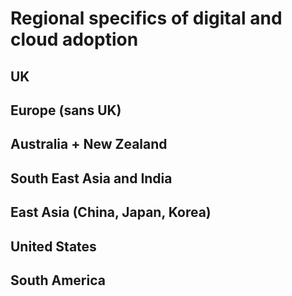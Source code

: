 # Regional specifics of digital and cloud adoption

## UK

## Europe (sans UK)

## Australia + New Zealand

## South East Asia and India

## East Asia (China, Japan, Korea)

## United States

## South America

